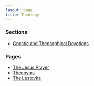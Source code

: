 ```yaml
---
layout: page
title: Theology
---
```


### Sections

- [Gnostic and Theosophical Devotions](devotions/)

### Pages

- [The Jesus Prayer](jesus-prayer.md)
- [Theonyms](theonyms.md)
- [The Lestovka](lestovka.md)
